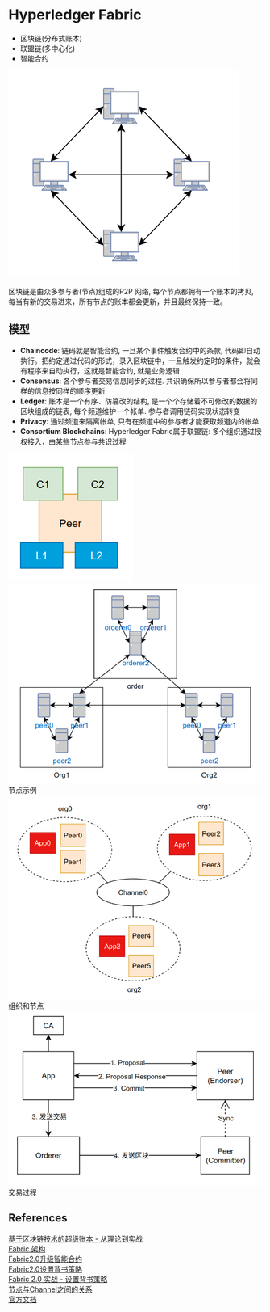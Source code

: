 # Hyperledger Fabric

* 区块链(分布式账本)
* 联盟链(多中心化)
* 智能合约

![peers](img/peers.png)  

区块链是由众多参与者(节点)组成的P2P 网络, 每个节点都拥有一个账本的拷贝, 每当有新的交易进来，所有节点的账本都会更新，并且最终保持一致。

## 模型
* **Chaincode**: 链码就是智能合约, 一旦某个事件触发合约中的条款, 代码即自动执行。把约定通过代码的形式，录入区块链中，一旦触发约定时的条件，就会有程序来自动执行，这就是智能合约, 就是业务逻辑  
* **Consensus**: 各个参与者交易信息同步的过程. 共识确保所以参与者都会将同样的信息按同样的顺序更新  
* **Ledger**: 账本是一个有序、防篡改的结构, 是一个个存储着不可修改的数据的区块组成的链表, 每个频道维护一个帐单. 参与者调用链码实现状态转变  
* **Privacy**: 通过频道来隔离帐单, 只有在频道中的参与者才能获取频道内的帐单  
* **Consortium Blockchains**: Hyperledger Fabric属于联盟链: 多个组织通过授权接入，由某些节点参与共识过程  

![peer](img/peer.png)  
![fabric](img/fabric.png)  
节点示例  
![organizations](img/organizations.png)  
组织和节点  
![transaction](img/transaction.png)  
交易过程  

## References
[基于区块链技术的超级账本 - 从理论到实战](https://blog.csdn.net/i042416/article/details/123365393)  
[Fabric 架构](https://zhuanlan.zhihu.com/p/395644879)  
[Fabric2.0升级智能合约](https://blog.csdn.net/weixin_48814364/article/details/115065282)  
[Fabric2.0设置背书策略](https://blog.csdn.net/weixin_48814364/article/details/115672379)  
[Fabric 2.0 实战 - 设置背书策略](https://learnblockchain.cn/article/617)  
[节点与Channel之间的关系](https://zhuanlan.zhihu.com/p/35349072)  
[官方文档](https://hyperledger-fabric.readthedocs.io/en/release-2.2/whatis.html)  